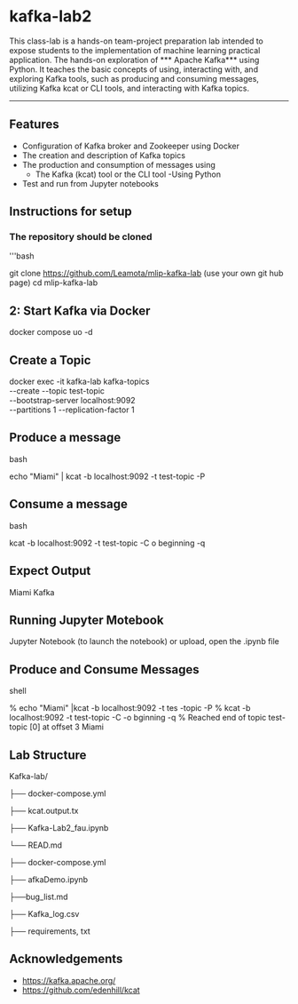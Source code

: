 # kafka-lab2


This class-lab is a hands-on team-project preparation lab intended to expose students to the implementation of machine learning practical application. The hands-on exploration of *** Apache Kafka*** using Python.
It teaches the basic concepts of using, interacting with, and exploring Kafka tools, such as producing and consuming messages, utilizing Kafka kcat or CLI tools, and interacting with Kafka topics.

---
## Features

- Configuration of Kafka broker and Zookeeper using Docker
- The creation and description of Kafka topics
- The production and consumption of messages using
    - The Kafka (kcat) tool or the CLI tool
    -Using Python
- Test and run from Jupyter notebooks
    

## Instructions for setup

### The repository should be cloned


'''bash   

git clone https://github.com/Leamota/mlip-kafka-lab (use your own git hub page)
cd mlip-kafka-lab


## 2: Start Kafka via Docker

docker compose uo -d

## Create a Topic

docker exec -it kafka-lab kafka-topics \
  --create --topic test-topic \
  --bootstrap-server localhost:9092 \
  --partitions 1 --replication-factor 1
  
## Produce a message

bash

 echo "Miami" | kcat -b localhost:9092 -t test-topic -P

## Consume a message
  
bash
 
   kcat -b localhost:9092 -t test-topic -C o beginning -q
   
## Expect Output

Miami Kafka

## Running Jupyter Motebook

Jupyter Notebook (to launch the notebook)
or upload,  open the .ipynb file


## Produce and Consume Messages

shell

 % echo "Miami" |kcat -b localhost:9092 -t tes -topic -P
 % kcat -b localhost:9092 -t test-topic -C  -o bginning -q
 % Reached end of topic test-topic [0] at offset 3
 Miami
 
 ## Lab Structure
 
 Kafka-lab/

├── docker-compose.yml

├── kcat.output.tx

├── Kafka-Lab2_fau.ipynb

└── READ.md

├── docker-compose.yml

├── afkaDemo.ipynb

├──bug_list.md

├── Kafka_log.csv

├── requirements, txt


## Acknowledgements

- https://kafka.apache.org/
- https://github.com/edenhill/kcat
